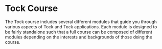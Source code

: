 # Tock Course

The Tock course includes several different modules that guide you through
various aspects of Tock and Tock applications. Each module is designed to be
fairly standalone such that a full course can be composed of different modules
depending on the interests and backgrounds of those doing the course.

